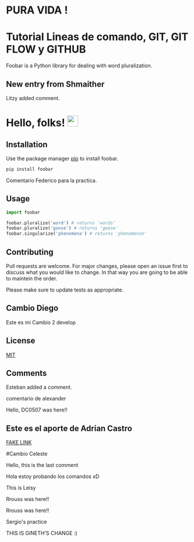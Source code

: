 # PURA VIDA !

# Tutorial Lineas de comando, GIT, GIT FLOW y GITHUB

Foobar is a Python library for dealing with word pluralization.


## New entry from Shmaither

Litzy added comment. 


# Hello, folks! <img src="https://raw.githubusercontent.com/MartinHeinz/MartinHeinz/master/wave.gif" width="30px">


## Installation

Use the package manager [pip](https://pip.pypa.io/en/stable/) to install foobar.

```bash
pip install foobar
```
Comentario Federico para la practica. 

## Usage

```python
import foobar

foobar.pluralize('word') # returns 'words'
foobar.pluralize('goose') # returns 'geese'
foobar.singularize('phenomena') # returns 'phenomenon'
```

## Contributing
Pull requests are welcome. For major changes, please open an issue first to discuss what you would like to change.
In that way you are going to be able to maintein the order. 

Please make sure to update tests as appropriate.


## Cambio Diego
Este es mi Cambio 2
develop


## License
[MIT](https://choosealicense.com/licenses/mit/)










































































## Comments
Esteban added a comment.

comentario de alexander



Hello, DC0507 was here!!




## Este es el aporte de Adrian Castro
[FAKE LINK](wwww.holamundo.com)




#Cambio Celeste



Hello, this is the last comment



Hola estoy probando los comandos xD




This is Leisy


Rrouss was here!!



Rrouss was here!!



Sergio's practice


THIS IS GINETH'S CHANGE :)


